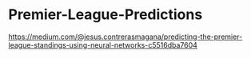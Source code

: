 # Premier-League-Predictions

https://medium.com/@jesus.contrerasmagana/predicting-the-premier-league-standings-using-neural-networks-c5516dba7604
